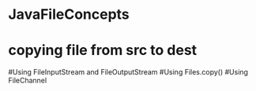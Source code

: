 # JavaFileConcepts
# copying file from src to dest
#Using FileInputStream and FileOutputStream
#Using Files.copy()
#Using FileChannel
